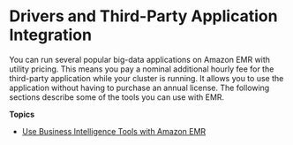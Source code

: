 # Drivers and Third\-Party Application Integration<a name="emr-plan-third-party"></a>

 You can run several popular big\-data applications on Amazon EMR with utility pricing\. This means you pay a nominal additional hourly fee for the third\-party application while your cluster is running\. It allows you to use the application without having to purchase an annual license\. The following sections describe some of the tools you can use with EMR\.

**Topics**
+ [Use Business Intelligence Tools with Amazon EMR](emr-bi-tools.md)
